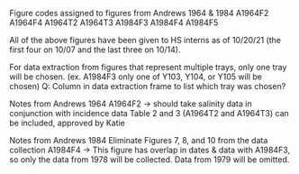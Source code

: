 Figure codes assigned to figures from Andrews 1964 & 1984
A1964F2
A1964F4
A1964T2
A1964T3
A1984F3
A1984F4
A1984F5

All of the above figures have been given to HS interns as of 10/20/21 (the first four on 10/07 and the last three on 10/14). 

For data extraction from figures that represent multiple trays, only one tray will be chosen. (ex. A1984F3 only one of Y103, Y104, or Y105 will be chosen)
  Q: Column in data extraction frame to list which tray was chosen?

Notes from Andrews 1964
  A1964F2 -> should take salinity data in conjunction with incidence data
  Table 2 and 3 (A1964T2 and A1964T3) can be included, approved by Katie
  
Notes from Andrews 1984
  Eliminate Figures 7, 8, and 10 from the data collection
  A1984F4 -> This figure has overlap in dates & data with A1984F3, so only the data from 1978 will be collected. Data from 1979 will be omitted. 


